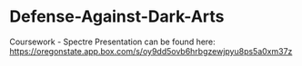 # Defense-Against-Dark-Arts
Coursework - Spectre Presentation can be found here: https://oregonstate.app.box.com/s/oy9dd5ovb6hrbgzewjpyu8ps5a0xm37z

